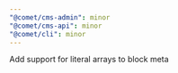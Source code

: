 ```yaml
---
"@comet/cms-admin": minor
"@comet/cms-api": minor
"@comet/cli": minor
---
```


Add support for literal arrays to block meta
